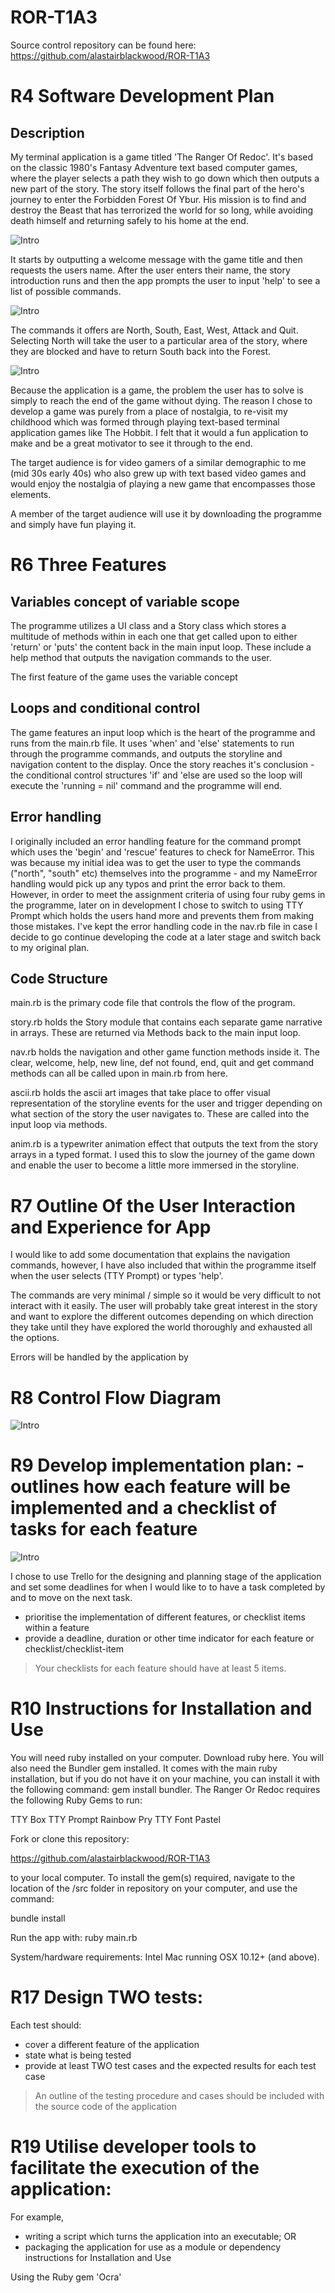 # ROR-T1A3

Source control repository can be found here: https://github.com/alastairblackwood/ROR-T1A3

# R4 Software Development Plan

## Description

My terminal application is a game titled 'The Ranger Of Redoc'. It's based on the classic 1980's Fantasy Adventure text based computer games, where the player selects a path they wish to go down which then outputs a new part of the story. The story itself follows the final part of the hero's journey to enter the Forbidden Forest Of Ybur. His mission is to find and destroy the Beast that has terrorized the world for so long, while avoiding death himself and returning safely to his home at the end.

![Intro](img/intro.png)

It starts by outputting a welcome message with the game title and then requests the users name. After the user enters their name, the story introduction runs and then the app prompts the user to input 'help' to see a list of possible commands.

![Intro](img/help.png)

The commands it offers are North, South, East, West, Attack and Quit. Selecting North will take the user to a particular area of the story, where they are blocked and have to return South back into the Forest.

![Intro](img/north.png)

Because the application is a game, the problem the user has to solve is simply to reach the end of the game without dying. The reason I chose to develop a game was purely from a place of nostalgia, to re-visit my childhood which was formed through playing text-based terminal application games like The Hobbit. I felt that it would a fun application to make and be a great motivator to see it through to the end.

The target audience is for video gamers of a similar demographic to me (mid 30s early 40s) who also grew up with text based video games and would enjoy the nostalgia of playing a new game that encompasses those elements.

A member of the target audience will use it by downloading the programme and simply have fun playing it.

# R6 Three Features

## Variables concept of variable scope

The programme utilizes a UI class and a Story class which stores a multitude of methods within in each one that get called upon to either 'return' or 'puts' the content back in the main input loop. These include a help method that outputs the navigation commands to the user.

The first feature of the game uses the variable concept

## Loops and conditional control

The game features an input loop which is the heart of the programme and runs from the main.rb file. It uses 'when' and 'else' statements to run through the programme commands, and outputs the storyline and navigation content to the display. Once the story reaches it's conclusion - the conditional control structures 'if' and 'else are used so the loop will execute the 'running = nil' command and the programme will end.

## Error handling

I originally included an error handling feature for the command prompt which uses the 'begin' and 'rescue' features to check for NameError. This was because my initial idea was to get the user to type the commands ("north", "south" etc) themselves into the programme - and my NameError handling would pick up any typos and print the error back to them. However, in order to meet the assignment criteria of using four ruby gems in the programme, later on in development I chose to switch to using TTY Prompt which holds the users hand more and prevents them from making those mistakes. I've kept the error handling code in the nav.rb file in case I decide to go continue developing the code at a later stage and switch back to my original plan.

## Code Structure

main.rb is the primary code file that controls the flow of the program.

story.rb holds the Story module that contains each separate game narrative in arrays. These are returned via Methods back to the main input loop.

nav.rb holds the navigation and other game function methods inside it. The clear, welcome, help, new line, def not found, end, quit and get command methods can all be called upon in main.rb from here.

ascii.rb holds the ascii art images that take place to offer visual representation of the storyline events for the user and trigger depending on what section of the story the user navigates to. These are called into the input loop via methods.

anim.rb is a typewriter animation effect that outputs the text from the story arrays in a typed format. I used this to slow the journey of the game down and enable the user to become a little more immersed in the storyline.

# R7 Outline Of the User Interaction and Experience for App

I would like to add some documentation that explains the navigation commands, however, I have also included that within the programme itself when the user selects (TTY Prompt) or types 'help'.

The commands are very minimal / simple so it would be very difficult to not interact with it easily. The user will probably take great interest in the story and want to explore the different outcomes depending on which direction they take until they have explored the world thoroughly and exhausted all the options.

Errors will be handled by the application by

# R8 Control Flow Diagram

![Intro](img/ROR.png)

# R9 Develop implementation plan: - outlines how each feature will be implemented and a checklist of tasks for each feature

![Intro](img/trello.png)

I chose to use Trello for the designing and planning stage of the application and set some deadlines for when I would like to to have a task completed by and to move on the next task.

- prioritise the implementation of different features, or checklist items within a feature
- provide a deadline, duration or other time indicator for each feature or checklist/checklist-item

> Your checklists for each feature should have at least 5 items.

# R10 Instructions for Installation and Use

You will need ruby installed on your computer. Download ruby here.
You will also need the Bundler gem installed. It comes with the main ruby installation, but if you do not have it on your machine, you can install it with the following command:
gem install bundler. The Ranger Or Redoc requires the following Ruby Gems to run:

TTY Box
TTY Prompt
Rainbow
Pry
TTY Font
Pastel

Fork or clone this repository:

https://github.com/alastairblackwood/ROR-T1A3

to your local computer.
To install the gem(s) required, navigate to the location of the /src folder in repository on your computer, and use the command:

bundle install

Run the app with:
ruby main.rb

System/hardware requirements: Intel Mac running OSX 10.12+ (and above).

# R17 Design TWO tests:

Each test should:

- cover a different feature of the application
- state what is being tested
- provide at least TWO test cases and the expected results for each test case

> An outline of the testing procedure and cases should be included with the source code of the application

# R19 Utilise developer tools to facilitate the execution of the application:

For example,

- writing a script which turns the application into an executable; OR
- packaging the application for use as a module or dependency
  instructions for Installation and Use

Using the Ruby gem 'Ocra'

